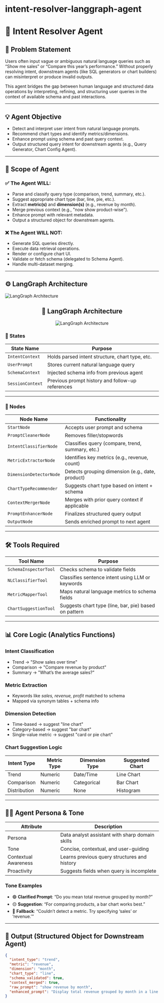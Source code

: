 # intent-resolver-langgraph-agent

# 🧠 Intent Resolver Agent

## 🌟 Problem Statement

Users often input vague or ambiguous natural language queries such as “Show me sales” or “Compare this year’s performance.” Without properly resolving intent, downstream agents (like SQL generators or chart builders) can misinterpret or produce invalid outputs.

This agent bridges the gap between human language and structured data operations by interpreting, refining, and structuring user queries in the context of available schema and past interactions.

---

## 💡 Agent Objective

- Detect and interpret user intent from natural language prompts.
- Recommend chart types and identify metrics/dimensions.
- Enhance prompt using schema and past query context.
- Output structured query intent for downstream agents (e.g., Query Generator, Chart Config Agent).

---

## 📂 Scope of Agent

### ✅ The Agent WILL:
- Parse and classify query type (comparison, trend, summary, etc.).
- Suggest appropriate chart type (bar, line, pie, etc.).
- Extract **metric(s)** and **dimension(s)** (e.g., revenue by month).
- Merge previous context (e.g., "now show product-wise").
- Enhance prompt with relevant metadata.
- Output a structured object for downstream agents.

### ❌ The Agent WILL NOT:
- Generate SQL queries directly.
- Execute data retrieval operations.
- Render or configure chart UI.
- Validate or fetch schema (delegated to Schema Agent).
- Handle multi-dataset merging.

---

## ⚙️ LangGraph Architecture
![LangGraph Architecture](LangGraph_Architecture.png)
<h2 align="center">🧠 LangGraph Architecture</h2>

<p align="center">
  <img src="LangGraph_Architecture.png" alt="LangGraph Architecture" />
</p>



### 🔄 States

| State Name            | Purpose                                            |
|-----------------------|----------------------------------------------------|
| `IntentContext`       | Holds parsed intent structure, chart type, etc.    |
| `UserPrompt`          | Stores current natural language query              |
| `SchemaContext`       | Injected schema info from previous agent           |
| `SessionContext`      | Previous prompt history and follow-up references   |

---

### 🧩 Nodes

| Node Name              | Functionality                                        |
|------------------------|-----------------------------------------------------|
| `StartNode`            | Accepts user prompt and schema                      |
| `PromptCleanerNode`    | Removes filler/stopwords                            |
| `IntentClassifierNode` | Classifies query (compare, trend, summary, etc.)    |
| `MetricExtractorNode`  | Identifies key metrics (e.g., revenue, count)       |
| `DimensionDetectorNode`| Detects grouping dimension (e.g., date, product)    |
| `ChartTypeRecommender` | Suggests chart type based on intent + schema        |
| `ContextMergerNode`    | Merges with prior query context if applicable       |
| `PromptEnhancerNode`   | Finalizes structured query output                   |
| `OutputNode`           | Sends enriched prompt to next agent                 |

---

## 🛠️ Tools Required

| Tool Name                | Purpose                                               |
|--------------------------|-------------------------------------------------------|
| `SchemaInspectorTool`    | Checks schema to validate fields                     |
| `NLClassifierTool`       | Classifies sentence intent using LLM or keywords     |
| `MetricMapperTool`       | Maps natural language metrics to schema fields       |
| `ChartSuggestionTool`    | Suggests chart type (line, bar, pie) based on pattern|

---

## 📊 Core Logic (Analytics Functions)

### Intent Classification
- Trend → "Show sales over time"
- Comparison → "Compare revenue by product"
- Summary → "What’s the average sales?"

### Metric Extraction
- Keywords like *sales, revenue, profit* matched to schema
- Mapped via synonym tables + schema info

### Dimension Detection
- Time-based → suggest "line chart"
- Category-based → suggest "bar chart"
- Single-value metric → suggest "card or pie chart"

### Chart Suggestion Logic
| Intent Type  | Metric Type | Dimension Type | Suggested Chart |
|--------------|-------------|----------------|------------------|
| Trend        | Numeric     | Date/Time      | Line Chart       |
| Comparison   | Numeric     | Categorical    | Bar Chart        |
| Distribution | Numeric     | None           | Histogram        |

---

## 🧑‍💼 Agent Persona & Tone

| Attribute            | Description                                       |
|----------------------|---------------------------------------------------|
| Persona              | Data analyst assistant with sharp domain skills   |
| Tone                 | Concise, contextual, and user-guiding             |
| Contextual Awareness | Learns previous query structures and history      |
| Proactivity          | Suggests fields when query is incomplete          |

### Tone Examples

- 🟢 **Clarified Prompt**: “Do you mean total revenue grouped by month?”
- 🟡 **Suggestion**: “For comparing products, a bar chart works best.”
- 🔴 **Fallback**: “Couldn’t detect a metric. Try specifying ‘sales’ or ‘revenue.’”

---

## 📏 Output (Structured Object for Downstream Agent)

```json
{
  "intent_type": "trend",
  "metric": "revenue",
  "dimension": "month",
  "chart_type": "line",
  "schema_validated": true,
  "context_merged": true,
  "raw_prompt": "show revenue by month",
  "enhanced_prompt": "Display total revenue grouped by month in a line chart"
}
